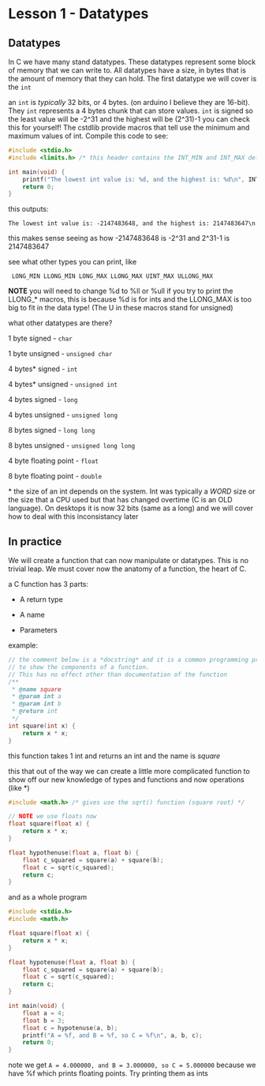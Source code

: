 # Lesson 1 - Datatypes

## Datatypes

In C we have many stand datatypes. These datatypes represent some block of memory that we can write to. All datatypes have a size, in bytes that is the amount of memory that they can hold. The first datatype we will cover is the ```int```

an ```int``` is *typically* 32 bits, or 4 bytes. (on arduino I believe they are 16-bit). They ```int``` represents a 4 bytes chunk that can store values. ```int``` is signed so the least value will be -2^31 and the highest will be (2^31)-1 you can check this for yourself! The cstdlib provide macros that tell use the minimum and maximum values of int. Compile this code to see:

```C
#include <stdio.h>
#include <limits.h> /* this header contains the INT_MIN and INT_MAX defines */

int main(void) {
    printf("The lowest int value is: %d, and the highest is: %d\n", INT_MIN, INT_MAX);
    return 0;
}
```

this outputs:

```The lowest int value is: -2147483648, and the highest is: 2147483647\n```

this makes sense seeing as how -2147483648 is -2^31 and 2^31-1 is 2147483647

see what other types you can print, like 

``` LONG_MIN LLONG_MIN LONG_MAX LLONG_MAX UINT_MAX ULLONG_MAX```

**NOTE** you will need to change %d to %ll or %ull if you try to print the LLONG_* macros, this is because %d is for ints and the LLONG_MAX is too big to fit in the data type! (The U in these macros stand for unsigned)

what other datatypes are there?

1 byte signed - ```char```

1 byte unsigned - ```unsigned char```

4 bytes* signed - ```int```

4 bytes* unsigned - ```unsigned int```

4 bytes signed - ```long```

4 bytes unsigned - ```unsigned long```

8 bytes signed - ```long long```

8 bytes unsigned - ```unsigned long long```

4 byte floating point - ```float```

8 byte floating point - ```double```

\* the size of an int depends on the system. Int was typically a *WORD* size or the size that a CPU used but that has changed overtime (C is an OLD language). On desktops it is now 32 bits (same as a long) and we will cover how to deal with this inconsistancy later

## In practice

We will create a function that can now manipulate or datatypes. This is no trivial leap. We must cover now the anatomy of a function, the heart of C.

a C function has 3 parts:

- A return type

- A name

- Parameters

example:

```C
// the comment below is a *docstring* and it is a common programming practice
// to show the components of a function.
// This has no effect other than documentation of the function
/**
 * @name square
 * @param int a
 * @param int b
 * @return int
 */
int square(int x) {
    return x * x;
}
```

this function takes 1 int and returns an int and the name is *square*

this that out of the way we can create a little more complicated function to show off our new knowledge of types and functions and now operations (like *)

```C
#include <math.h> /* gives use the sqrt() function (square root) */

// NOTE we use floats now
float square(float x) {
    return x * x;
}

float hypothenuse(float a, float b) {
    float c_squared = square(a) + square(b);
    float c = sqrt(c_squared);
    return c;
}
```

and as a whole program

```C
#include <stdio.h>
#include <math.h>

float square(float x) {
    return x * x;
}

float hypotenuse(float a, float b) {
    float c_squared = square(a) + square(b);
    float c = sqrt(c_squared);
    return c;
}

int main(void) {
    float a = 4;
    float b = 3;
    float c = hypotenuse(a, b);
    printf("A = %f, and B = %f, so C = %f\n", a, b, c);
    return 0;
}
```
note we get ```A = 4.000000, and B = 3.000000, so C = 5.000000``` because we have %f which prints floating points. Try printing them as ints
